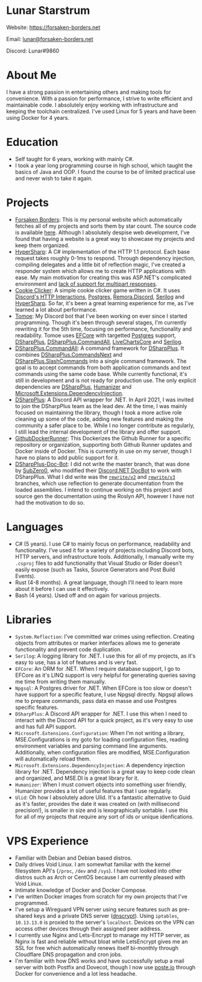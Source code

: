 # Lunar Starstrum
Website: https://forsaken-borders.net

Email: lunar@forsaken-borders.net

Discord: Lunar#9860

# About Me
I have a strong passion in entertaining others and making tools for convenience. With a passion for performance, I strive to write efficient and maintainable code. I absolutely enjoy working with infrastructure and keeping the toolchain centralized. I've used Linux for 5 years and have been using Docker for 4 years.

# Education
- Self taught for 6 years, working with mainly C#.
- I took a year long programming course in high school, which taught the basics of Java and OOP. I found the course to be of limited practical use and never wish to take it again.

# Projects
- [Forsaken Borders](https://www.forsaken-borders.net/): This is my personal website which automatically fetches all of my projects and sorts them by star count. The source code is available [here](https://github.com/Forsaken-Borders/.github/tree/main/website/root). Although I absolutely despise web development, I've found that having a website is a great way to showcase my projects and keep them organized.
- [HyperSharp](https://github.com/OoLunar/HyperSharp): A C# implementation of the HTTP 1.1 protocol. Each base request takes roughly 0-1ms to respond. Through dependency injection, compiling delegates and a little bit of reflection magic, I've created a responder system which allows me to create HTTP applications with ease. My main motivation for creating this was ASP.NET's complicated environment and [lack of support for multipart responses](https://github.com/dotnet/aspnetcore/issues/13810).
- [Cookie Clicker](https://github.com/OoLunar/CookieClicker): A simple cookie clicker game written in C#. It uses [Discord's HTTP Interactions](https://discord.com/developers/docs/tutorials/upgrading-to-application-commands#handling-commands), [Postgres](https://www.postgresql.org/), [Remora.Discord](https://github.com/Remora/Remora.Discord), [Serilog](https://github.com/serilog/serilog) and [HyperSharp](https://github.com/OoLunar/HyperSharp). So far, it's been a great learning experience for me, as I've learned a lot about performance.
- [Tomoe](https://github.com/OoLunar/Tomoe): My Discord bot that I've been working on ever since I started programming. Though it's been through several stages, I'm currently rewriting it for the 5th time, focusing on performance, functionality and readability. Tomoe uses [EFCore](https://github.com/dotnet/efcore) with targetted [Postgres](https://www.postgresql.org/) support, [DSharpPlus](https://github.com/DSharpPlus/DSharpPlus), [DSharpPlus.CommandAll](https://github.com/OoLunar/DSharpPlus.CommandAll), [LiveChartsCore](https://github.com/Live-Charts/Live-Charts) and [Serilog](https://github.com/serilog/serilog).
- [DSharpPlus.CommandAll](https://github.com/OoLunar/DSharpPlus.CommandAll): A command framework for [DSharpPlus](https://github.com/DSharpPlus/DSharpPlus). It combines [DSharpPlus.CommandsNext](https://github.com/DSharpPlus/DSharpPlus/tree/master/DSharpPlus.CommandsNext) and [DSharpPlus.SlashCommands](https://github.com/DSharpPlus/DSharpPlus/tree/master/DSharpPlus.SlashCommands) into a single command framework. The goal is to accept commands from both application commands and text commands using the same code base. While currently functional, it's still in development and is not ready for production use. The only explicit dependencies are [DSharpPlus](https://github.com/DSharpPlus/DSharpPlus/), [Humanizer](https://github.com/Humanizr/Humanizer) and [Microsoft.Extensions.DependencyInjection](https://github.com/dotnet/runtime/tree/main/src/libraries/Microsoft.Extensions.DependencyInjection).
- [DSharpPlus](https://github.com/DSharpPlus/DSharpPlus/): A Discord API wrapper for .NET. In April 2021, I was invited to join the DSharpPlus team as the lead dev. At the time, I was mainly focused on maintaining the library, though I took a more active role cleaning up some of the code, adding new features and making the community a safer place to be. While I no longer contribute as regularly, I still lead the internal development of the library and offer support.
- [GithubDockerRunner](https://github.com/OoLunar/GithubDockerRunner): This Dockerizes the Github Runner for a specific repository or organization, supporting both Github Runner updates and Docker inside of Docker. This is currently in use on my server, though I have no plans to add public support for it.
- [DSharpPlus-Doc-Bot](https://github.com/OoLunar/DSharpPlus-Doc-Bot): I did not write the master branch, that was done by [SubZero0](https://github.com/SubZero0), who modified their [Discord.NET DocBot](https://github.com/SubZero0/DiscordNet-Docs) to work with DSharpPlus. What I did write was the [`rewrite/v2`](https://github.com/OoLunar/DSharpPlus-Doc-Bot/tree/rewrite/v2) and [`rewrite/v3`](https://github.com/OoLunar/DSharpPlus-Doc-Bot/tree/rewrite/v3) branches, which use reflection to generate documentation from the loaded assemblies. I intend to continue working on this project and source gen the documentation using the Roslyn API, however I have not had the motivation to do so.

# Languages
- C# (5 years). I use C# to mainly focus on performance, readability and functionality. I've used it for a variety of projects including Discord bots, HTTP servers, and infrastructure tools. Additionally, I manually write my `.csproj` files to add functionality that Visual Studio or Rider doesn't easily expose (such as Tasks, Source Generators and Post Build Events).
- Rust (4-8 months). A great language, though I'll need to learn more about it before I can use it effectively.
- Bash (4 years). Used off and on again for various projects.

# Libraries
- `System.Reflection`: I've committed war crimes using reflection. Creating objects from attributes or marker interfaces allows me to generate functionality and prevent code duplication.
- `Serilog`: A logging library for .NET. I use this for all of my projects, as it's easy to use, has a lot of features and is very fast.
- `EFCore`: An ORM for .NET. When I require database support, I go to EFCore as it's LINQ support is very helpful for generating queries saving me time from writing them manually.
- `Npgsql`: A Postgres driver for .NET. When EFCore is too slow or doesn't have support for a specific feature, I use Npgsql directly. Npgsql allows me to prepare commands, pass data en masse and use Postgres specific features.
- `DSharpPlus`: A Discord API wrapper for .NET. I use this when I need to interact with the Discord API for a quick project, as it's very easy to use and has full API support.
- `Microsoft.Extensions.Configuration`: When I'm not writing a library, MSE.Configurations is my goto for loading configuration files, reading environment variables and parsing command line arguments. Additionally, when configuration files are modified, MSE.Configuration will automatically reload them.
- `Microsoft.Extensions.DependencyInjection`: A dependency injection library for .NET. Dependency injection is a great way to keep code clean and organized, and MSE.DI is a great library for it.
- `Humanizer`: When I must convert objects into something user friendly, Humanizer provides a lot of useful features that I use regularly.
- `Ulid`: Oh how I absolutely adore Ulid. It's a fantastic alternative to Guid as it's faster, provides the date it was created on (with millisecond precision!), is smaller in size and is lexographically sortable. I use this for all of my projects that require any sort of ids or unique idenfications.

# VPS Experience
- Familiar with Debian and Debian based distros.
- Daily drives Void Linux. I am somewhat familiar with the kernel filesystem API's (`/proc`, `/dev` and `/sys`). I have not looked into other distros such as Arch or CentOS because I am currently pleased with Void Linux.
- Intimate knowledge of Docker and Docker Compose.
- I've written Docker images from scratch for my own projects that I've programmed.
- I've setup a Wireguard VPN server using secure features such as pre-shared keys and a private DNS server ([dnscrypt](https://github.com/DNSCrypt/dnscrypt-proxy)). Using `iptables`, `10.13.13.0` is proxied to the server's `localhost`. Devices on the VPN can access other devices through their assigned peer address.
- I currently use Nginx and Lets-Encrypt to manage my HTTP server, as Nginx is fast and reliable without bloat while LetsEncrypt gives me an SSL for free which automatically renews itself bi-monthly through Cloudflare DNS propagation and cron jobs.
- I'm familiar with how DNS works and have successfully setup a mail server with both Postfix and Dovecot, though I now use [poste.io](https://poste.io/) through Docker for convenience and a lot less headache.
